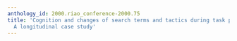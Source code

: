 ```yaml
---
anthology_id: 2000.riao_conference-2000.75
title: 'Cognition and changes of search terms and tactics during task performance:
  A longitudinal case study'
---
```


